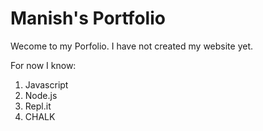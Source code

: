 # Manish's Portfolio

Wecome to my Porfolio.
I have not created my website yet.

For now I know:
1. Javascript
2. Node.js
3. Repl.it
4. CHALK